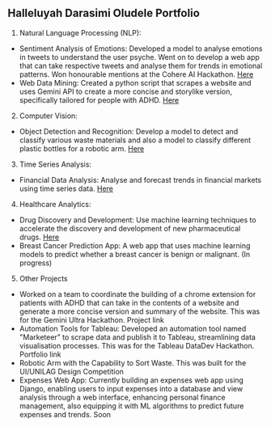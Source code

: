 ## Halleluyah Darasimi Oludele Portfolio

1. Natural Language Processing (NLP):
- Sentiment Analysis of Emotions: Developed a model to analyse emotions in tweets to understand the user psyche. Went on to develop a web app that can take respective tweets and analyse them for trends in emotional patterns. Won honourable mentions at the Cohere AI Hackathon. [Here](https://devpost.com/software/internal-health)
- Web Data Mining: Created a python script that scrapes a website and uses Gemini API to create a more concise and storylike version, specifically tailored for people with ADHD. [Here](https://github.com/hallelx2/gemini-ai-hackathon)

2. Computer Vision:
- Object Detection and Recognition: Develop a model to detect and classify various waste materials and also a model to classify different plastic bottles for a robotic arm. [Here](https://github.com/hallelx2/Soda-Can-Detection)

3. Time Series Analysis:
- Financial Data Analysis: Analyse and forecast trends in financial markets using time series data. [Here](https://www.kaggle.com/code/oludelehalleluyah/economics-data-analysis-with-python/edit)

4. Healthcare Analytics:
- Drug Discovery and Development: Use machine learning techniques to accelerate the discovery and development of new pharmaceutical drugs. [Here](https://www.kaggle.com/code/oludelehalleluyah/corona-virus-drug-discovery-data-processing)
- Breast Cancer Prediction App: A web app that uses machine learning models to predict whether a breast cancer is benign or malignant. (In progress)

5. Other Projects
- Worked on a team to coordinate the building of a chrome extension for patients with ADHD that can take in the contents of a website and generate a more concise version and summary of the website. This was for the Gemini Ultra Hackathon. Project link
- Automation Tools for Tableau: Developed an automation tool named "Marketeer" to scrape data and publish it to Tableau, streamlining data visualisation processes. This was for the Tableau DataDev Hackathon. Portfolio link
- Robotic Arm with the Capability to Sort Waste. This was built for the UI/UNILAG Design Competition
- Expenses Web App: Currently building an expenses web app using Django, enabling users to input expenses into a database and view analysis through a web interface, enhancing personal finance management, also equipping it with ML algorithms to predict future expenses and trends. Soon
